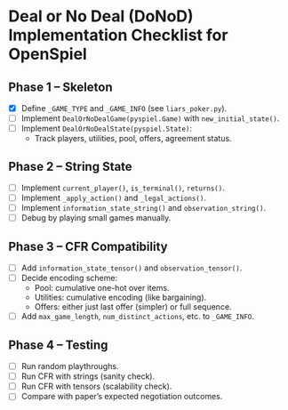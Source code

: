# Deal or No Deal (DoNoD) Implementation Checklist for OpenSpiel

## Phase 1 – Skeleton

- [X] Define `_GAME_TYPE` and `_GAME_INFO` (see `liars_poker.py`).
- [ ] Implement `DealOrNoDealGame(pyspiel.Game)` with `new_initial_state()`.
- [ ] Implement `DealOrNoDealState(pyspiel.State)`:
  - Track players, utilities, pool, offers, agreement status.

## Phase 2 – String State

- [ ] Implement `current_player()`, `is_terminal()`, `returns()`.
- [ ] Implement `_apply_action()` and `_legal_actions()`.
- [ ] Implement `information_state_string()` and `observation_string()`.
- [ ] Debug by playing small games manually.

## Phase 3 – CFR Compatibility

- [ ] Add `information_state_tensor()` and `observation_tensor()`.
- [ ] Decide encoding scheme:
  - Pool: cumulative one-hot over items.
  - Utilities: cumulative encoding (like bargaining).
  - Offers: either just last offer (simpler) or full sequence.
- [ ] Add `max_game_length`, `num_distinct_actions`, etc. to `_GAME_INFO`.

## Phase 4 – Testing

- [ ] Run random playthroughs.
- [ ] Run CFR with strings (sanity check).
- [ ] Run CFR with tensors (scalability check).
- [ ] Compare with paper’s expected negotiation outcomes.
